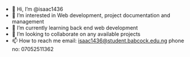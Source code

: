 - 👋 Hi, I’m @isaac1436
- 👀 I’m interested in Web development, project documentation and management
- 🌱 I’m currently learning back end web development
- 💞️ I’m looking to collaborate on any available projects
- 📫 How to reach me email: isaac1436@student.babcock.edu.ng  phone no: 07052511362

<!---
isaac1436/isaac1436 is a ✨ special ✨ repository because its `README.md` (this file) appears on your GitHub profile.
You can click the Preview link to take a look at your changes.
--->
